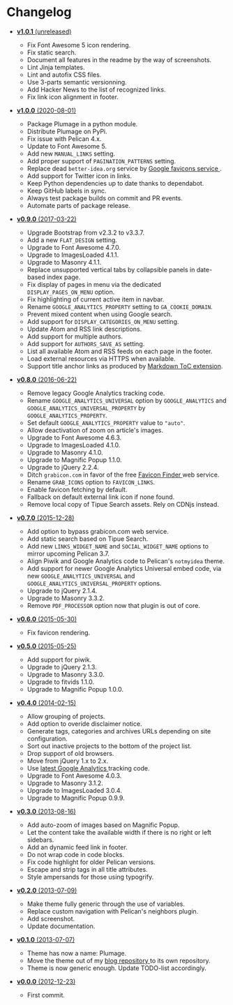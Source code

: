 Changelog
=========

* [**v1.0.1**
  (unreleased)](https://github.com/kdeldycke/plumage/compare/v1.0.0...develop)
  * Fix Font Awesome 5 icon rendering.
  * Fix static search.
  * Document all features in the readme by the way of screenshots.
  * Lint Jinja templates.
  * Lint and autofix CSS files.
  * Use 3-parts semantic versionning.
  * Add Hacker News to the list of recognized links.
  * Fix link icon alignment in footer.

* [**v1.0.0**
  (2020-08-01)](https://github.com/kdeldycke/plumage/compare/v0.9.0...v1.0.0)
  * Package Plumage in a python module.
  * Distribute Plumage on PyPi.
  * Fix issue with Pelican 4.x.
  * Update to Font Awesome 5.
  * Add new `MANUAL_LINKS` setting.
  * Add proper support of `PAGINATION_PATTERNS` setting.
  * Replace dead `better-idea.org` service by [Google favicons service
    ](https://www.google.com/s2/favicons).
  * Add support for Twitter icon in links.
  * Keep Python dependencies up to date thanks to dependabot.
  * Keep GitHub labels in sync.
  * Always test package builds on commit and PR events.
  * Automate parts of package release.

* [**v0.9.0**
  (2017-03-22)](https://github.com/kdeldycke/plumage/compare/v0.8.0...v0.9.0)
  * Upgrade Bootstrap from v2.3.2 to v3.3.7.
  * Add a new `FLAT_DESIGN` setting.
  * Upgrade to Font Awesome 4.7.0.
  * Upgrade to ImagesLoaded 4.1.1.
  * Upgrade to Masonry 4.1.1.
  * Replace unsupported vertical tabs by collapsible panels in date-based index
    page.
  * Fix display of pages in menu via the dedicated `DISPLAY_PAGES_ON_MENU`
    option.
  * Fix highlighting of current active item in navbar.
  * Rename `GOOGLE_ANALYTICS_PROPERTY` setting to `GA_COOKIE_DOMAIN`.
  * Prevent mixed content when using Google search.
  * Add support for `DISPLAY_CATEGORIES_ON_MENU` setting.
  * Update Atom and RSS link descriptions.
  * Add support for multiple authors.
  * Add support for `AUTHORS_SAVE_AS` setting.
  * List all available Atom and RSS feeds on each page in the footer.
  * Load external resources via HTTPS when available.
  * Support title anchor links as produced by [Markdown ToC
  extension](https://pythonhosted.org/Markdown/extensions/toc.html).

* [**v0.8.0**
  (2016-06-22)](https://github.com/kdeldycke/plumage/compare/v0.7.0...v0.8.0)
  * Remove legacy Google Analytics tracking code.
  * Rename `GOOGLE_ANALYTICS_UNIVERSAL` option by `GOOGLE_ANALYTICS` and
    `GOOGLE_ANALYTICS_UNIVERSAL_PROPERTY` by `GOOGLE_ANALYTICS_PROPERTY`.
  * Set default `GOOGLE_ANALYTICS_PROPERTY` value to `"auto"`.
  * Allow deactivation of zoom on article's images.
  * Upgrade to Font Awesome 4.6.3.
  * Upgrade to ImagesLoaded 4.1.0.
  * Upgrade to Masonry 4.1.0.
  * Upgrade to Magnific Popup 1.1.0.
  * Upgrade to jQuery 2.2.4.
  * Ditch `grabicon.com` in favor of the free [Favicon Finder
    ](https://icons.better-idea.org) web service.
  * Rename `GRAB_ICONS` option to `FAVICON_LINKS`.
  * Enable favicon fetching by default.
  * Fallback on default external link icon if none found.
  * Remove local copy of Tipue Search assets. Rely on CDNjs instead.

* [**v0.7.0**
  (2015-12-28)](https://github.com/kdeldycke/plumage/compare/v0.6.0...v0.7.0)
  * Add option to bypass grabicon.com web service.
  * Add static search based on Tipue Search.
  * Add new `LINKS_WIDGET_NAME` and `SOCIAL_WIDGET_NAME` options to mirror
    upcoming Pelican 3.7.
  * Align Piwik and Google Analytics code to Pelican's `notmyidea` theme.
  * Add support for newer Google Analytics Universal embed code, via new
    `GOOGLE_ANALYTICS_UNIVERSAL` and `GOOGLE_ANALYTICS_UNIVERSAL_PROPERTY`
    options.
  * Upgrade to jQuery 2.1.4.
  * Upgrade to Masonry 3.3.2.
  * Remove `PDF_PROCESSOR` option now that plugin is out of core.

* [**v0.6.0**
  (2015-05-30)](https://github.com/kdeldycke/plumage/compare/v0.5.0...v0.6.0)
  * Fix favicon rendering.

* [**v0.5.0**
  (2015-05-25)](https://github.com/kdeldycke/plumage/compare/v0.4.0...v0.5.0)
  * Add support for piwik.
  * Upgrade to jQuery 2.1.3.
  * Upgrade to Masonry 3.3.0.
  * Upgrade to fitvids 1.1.0.
  * Upgrade to Magnific Popup 1.0.0.

* [**v0.4.0**
  (2014-02-15)](https://github.com/kdeldycke/plumage/compare/v0.3.0...v0.4.0)
  * Allow grouping of projects.
  * Add option to overide disclaimer notice.
  * Generate tags, categories and archives URLs depending on site
    configuration.
  * Sort out inactive projects to the bottom of the project list.
  * Drop support of old browsers.
  * Move from jQuery 1.x to 2.x.
  * Use [latest Google Analytics
  ](https://developers.google.com/analytics/devguides/collection/upgrade/)
  tracking code.
  * Upgrade to Font Awesome 4.0.3.
  * Upgrade to Masonry 3.1.2.
  * Upgrade to ImagesLoaded 3.0.4.
  * Upgrade to Magnific Popup 0.9.9.

* [**v0.3.0**
  (2013-08-16)](https://github.com/kdeldycke/plumage/compare/v0.2.0...v0.3.0)
  * Add auto-zoom of images based on Magnific Popup.
  * Let the content take the available width if there is no right or left
    sidebars.
  * Add an dynamic feed link in footer.
  * Do not wrap code in code blocks.
  * Fix code highlight for older Pelican versions.
  * Escape and strip tags in all title attributes.
  * Style ampersands for those using typogrify.

* [**v0.2.0**
  (2013-07-09)](https://github.com/kdeldycke/plumage/compare/v0.1.0...v0.2.0)
  * Make theme fully generic through the use of variables.
  * Replace custom navigation with Pelican's neighbors plugin.
  * Add screenshot.
  * Update documentation.

* [**v0.1.0**
  (2013-07-07)](https://github.com/kdeldycke/plumage/compare/v0.0.0...v0.1.0)
  * Theme has now a name: Plumage.
  * Move the theme out of my [blog repository
    ](https://github.com/kdeldycke/kevin-deldycke-blog) to its own repository.
  * Theme is now generic enough. Update TODO-list accordingly.

* [**v0.0.0**
  (2012-12-23)](https://github.com/kdeldycke/plumage/commit/70df9b)
  * First commit.
